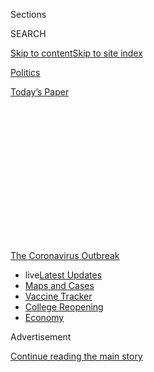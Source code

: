 <div id="app">

<div>

<div>

<div>

<div class="NYTAppHideMasthead css-1q2w90k e1suatyy0">

<div class="section css-ui9rw0 e1suatyy2">

<div class="css-eph4ug er09x8g0">

<div class="css-6n7j50">

</div>

<span class="css-1dv1kvn">Sections</span>

<div class="css-10488qs">

<span class="css-1dv1kvn">SEARCH</span>

</div>

[Skip to content](#site-content)[Skip to site
index](#site-index)

</div>

<div id="masthead-section-label" class="css-1wr3we4 eaxe0e00">

[Politics](https://www.nytimes.com/section/politics)

</div>

<div class="css-10698na e1huz5gh0">

</div>

</div>

<div id="masthead-bar-one" class="section hasLinks css-15hmgas e1csuq9d3">

<div class="css-uqyvli e1csuq9d0">

</div>

<div class="css-1uqjmks e1csuq9d1">

</div>

<div class="css-9e9ivx">

[](https://myaccount.nytimes.com/auth/login?response_type=cookie&client_id=vi)

</div>

<div class="css-1bvtpon e1csuq9d2">

[Today’s
Paper](https://www.nytimes.com/section/todayspaper)

</div>

</div>

</div>

</div>

<div data-aria-hidden="false">

<div id="site-content" data-role="main">

<div>

<div class="css-1aor85t" style="opacity:0.000000001;z-index:-1;visibility:hidden">

<div class="css-1hqnpie">

<div class="css-epjblv">

<span class="css-17xtcya">[Politics](/section/politics)</span><span class="css-x15j1o">|</span><span class="css-fwqvlz">Herman
Cain, Former C.E.O. and Presidential Candidate, Dies at
74</span>

</div>

<div class="css-k008qs">

<div class="css-1iwv8en">

<span class="css-18z7m18"></span>

<div>

</div>

</div>

<span class="css-1n6z4y">https://nyti.ms/3jUeJuC</span>

<div class="css-1705lsu">

<div class="css-4xjgmj">

<div class="css-4skfbu" data-role="toolbar" data-aria-label="Social Media Share buttons, Save button, and Comments Panel with current comment count" data-testid="share-tools">

  - 
  - 
  - 
  - 
    
    <div class="css-6n7j50">
    
    </div>

  - 

</div>

</div>

</div>

</div>

</div>

</div>

<div id="NYT_TOP_BANNER_REGION" class="css-13pd83m">

<div>

<div id="styln-prism-menu-1592847958612" class="section interactive-content interactive-size-medium css-1edisqu">

<div class="css-17ih8de interactive-body">

<div id="scroll-container" class="css-1gj85ro">

[<span class="styln-title-wrap"><span class="css-1pje3qr">The
Coronavirus</span><span class="css-1pje3qr">
Outbreak</span></span>](https://www.nytimes.com/news-event/coronavirus?action=click&pgtype=Article&state=default&region=TOP_BANNER&context=storylines_menu)

  - <span class="css-kqxiym" data-emphasize="true">live</span>[Latest
    Updates](https://www.nytimes.com/2020/08/03/world/coronavirus-covid-19.html?action=click&pgtype=Article&state=default&region=TOP_BANNER&context=storylines_menu)
  - [Maps and
    Cases](https://www.nytimes.com/interactive/2020/us/coronavirus-us-cases.html?action=click&pgtype=Article&state=default&region=TOP_BANNER&context=storylines_menu)
  - [Vaccine
    Tracker](https://www.nytimes.com/interactive/2020/science/coronavirus-vaccine-tracker.html?action=click&pgtype=Article&state=default&region=TOP_BANNER&context=storylines_menu)
  - [College
    Reopening](https://www.nytimes.com/2020/08/02/us/covid-college-reopening.html?action=click&pgtype=Article&state=default&region=TOP_BANNER&context=storylines_menu)
  - [Economy](https://www.nytimes.com/live/2020/08/03/business/stock-market-today-coronavirus?action=click&pgtype=Article&state=default&region=TOP_BANNER&context=storylines_menu)

</div>

</div>

</div>

</div>

</div>

<div id="top-wrapper" class="css-1sy8kpn">

<div id="top-slug" class="css-l9onyx">

Advertisement

</div>

[Continue reading the main
story](#after-top)

<div class="ad top-wrapper" style="text-align:center;height:100%;display:block;min-height:250px">

<div id="top" class="place-ad" data-position="top" data-size-key="top">

</div>

</div>

<div id="after-top">

</div>

</div>

<div>

<div id="sponsor-wrapper" class="css-1hyfx7x">

<div id="sponsor-slug" class="css-19vbshk">

Supported by

</div>

[Continue reading the main
story](#after-sponsor)

<div id="sponsor" class="ad sponsor-wrapper" style="text-align:center;height:100%;display:block">

</div>

<div id="after-sponsor">

</div>

</div>

<div class="css-186x18t">

those we’ve lost

</div>

<div class="css-1vkm6nb ehdk2mb0">

# Herman Cain, Former C.E.O. and Presidential Candidate, Dies at 74

</div>

Mr. Cain sought the 2012 Republican nomination and became an early
supporter of Donald Trump’s 2016 bid. He had been hospitalized with the
coronavirus.

<div class="css-79elbk" data-testid="photoviewer-wrapper">

<div class="css-z3e15g" data-testid="photoviewer-wrapper-hidden">

</div>

<div class="css-1a48zt4 ehw59r15" data-testid="photoviewer-children">

![<span class="css-16f3y1r e13ogyst0" data-aria-hidden="true">Herman
Cain in 2014. He attended President Trump’s rally in Tulsa, Okla., last
month and tested positive for the coronavirus shortly
after.</span><span class="css-cnj6d5 e1z0qqy90" itemprop="copyrightHolder"><span class="css-1ly73wi e1tej78p0">Credit...</span><span><span>Molly
Riley/Associated
Press</span></span></span>](https://static01.nyt.com/images/2020/07/30/business/30virus-briefing-cain/merlin_153836223_144af59d-79bf-43a7-9ff7-70dfae6248b8-articleLarge.jpg?quality=75&auto=webp&disable=upscale)

</div>

</div>

<div class="css-18e8msd">

<div class="css-vp77d3 epjyd6m0">

<div class="css-1baulvz">

By [<span class="css-1baulvz" itemprop="name">Aimee
Ortiz</span>](https://www.nytimes.com/by/aimee-ortiz) and
[<span class="css-1baulvz last-byline" itemprop="name">Katharine Q.
Seelye</span>](https://www.nytimes.com/by/katharine-q-seelye)

</div>

</div>

  - 
    
    <div class="css-ld3wwf e16638kd2">
    
    Published July 30, 2020Updated Aug. 3, 2020,
    <span class="css-epvm6">12:12 p.m.
    ET</span>
    
    </div>

  - 
    
    <div class="css-4xjgmj">
    
    <div class="css-pvvomx" data-role="toolbar" data-aria-label="Social Media Share buttons, Save button, and Comments Panel with current comment count" data-testid="share-tools">
    
      - 
      - 
      - 
      - 
        
        <div class="css-6n7j50">
        
        </div>
    
      - 
    
    </div>
    
    </div>

</div>

</div>

<div class="section meteredContent css-1r7ky0e" name="articleBody" itemprop="articleBody">

<div class="css-1fanzo5 StoryBodyCompanionColumn">

<div class="css-53u6y8">

Herman Cain, who rose from poverty in the segregated South to become
chief executive of a successful pizza chain and then thrust himself into
the national spotlight by seeking the 2012 Republican presidential
nomination, has died. He was 74.

</div>

</div>

<div>

</div>

<div class="css-1fanzo5 StoryBodyCompanionColumn">

<div class="css-53u6y8">

His death was announced on Thursday [on his
website](https://hermancain.com/heartbroken-world-poorer-herman-cain-gone-lord/?utm_source=twitter&utm_medium=thenewvoice&utm_content=2020-07-30)
and on social media accounts. It did not say precisely when or where he
died. Dan Calabrese, the website’s editor, attributed the death to the
coronavirus, which President Trump, in a White House briefing, later
referred to as the “China virus” and a “horrible plague” in affirming it
as the cause.

</div>

</div>

<div class="css-1fanzo5 StoryBodyCompanionColumn">

<div class="css-53u6y8">

Mr. Cain had been hospitalized in the Atlanta area this month after
testing positive for the virus on June 29.

</div>

</div>

<div class="css-79elbk" data-testid="photoviewer-wrapper">

<div class="css-z3e15g" data-testid="photoviewer-wrapper-hidden">

</div>

<div class="css-1a48zt4 ehw59r15" data-testid="photoviewer-children">

![<span class="css-16f3y1r e13ogyst0" data-aria-hidden="true">Mr. Cain
in 1971, the year he earned a master’s degree in computer science at
Purdue
University.</span><span class="css-cnj6d5 e1z0qqy90" itemprop="copyrightHolder"><span class="css-1ly73wi e1tej78p0">Credit...</span><span>Cain
family, via
Zumapress</span></span>](https://static01.nyt.com/images/2020/07/31/obituaries/30Cain10-print/30Cain10-articleLarge.jpg?quality=75&auto=webp&disable=upscale)

</div>

</div>

<div class="css-1fanzo5 StoryBodyCompanionColumn">

<div class="css-53u6y8">

“We knew when he was first hospitalized with Covid-19 that this was
going to be a rough fight,” Mr. Calabrese said in the announcement,
adding, “Although he was basically pretty healthy in recent years, he
was still in a high-risk group because of his history with cancer.” Mr.
Cain had overcome colon and liver cancer in the mid-2000s.

Mr. Cain had attended President Trump’s indoor rally in Tulsa, Okla., on
June 20 and had done “a lot of traveling” recently, Mr. Calabrese said.

“I don’t think there’s any way to trace this to the one specific contact
that caused him to be infected,” he said at the time. “We’ll never
know.”

In a video posted to his website after the Tulsa rally, Mr. Cain [said
he had worn a
mask](https://hermancain.com/trump-tulsa-rally-i-was-there/?utm_source=twitter&utm_medium=thenewvoice&utm_content=2020-06-22)
while he was in groups of people. But he also [posted
photographs](https://twitter.com/THEHermanCain/status/1274489632886075398?s=20)
of himself on social media that showed him without a mask and surrounded
by people in the arena. Later, after Mr. Trump had scheduled an event at
Mount Rushmore in South Dakota, Mr. Cain wrote approvingly on Twitter
that masks would not be mandatory. “PEOPLE ARE FED UP\!” he wrote.

</div>

</div>

<div class="css-1fanzo5 StoryBodyCompanionColumn">

<div class="css-53u6y8">

On the stump, Mr. Cain called himself an ABC candidate — American Black
Conservative. He brought an irreverent style to the 2011 campaign as he
touted his by-the-bootstraps story in an appeal to Tea Party
conservatives.

</div>

</div>

<div class="css-79elbk" data-testid="photoviewer-wrapper">

<div class="css-z3e15g" data-testid="photoviewer-wrapper-hidden">

</div>

<div class="css-1a48zt4 ehw59r15" data-testid="photoviewer-children">

<div class="css-1xdhyk6 erfvjey0">

<span class="css-1ly73wi e1tej78p0">Image</span>

<div class="css-zjzyr8">

<div data-testid="lazyimage-container" style="height:257.1333333333334px">

</div>

</div>

</div>

<span class="css-16f3y1r e13ogyst0" data-aria-hidden="true">Mr. Cain in
McClellan, Ala., in October 2011, early in his campaign for the
Republican presidential
nomination.</span><span class="css-cnj6d5 e1z0qqy90" itemprop="copyrightHolder"><span class="css-1ly73wi e1tej78p0">Credit...</span><span>Rich
Addicks for The New York Times</span></span>

</div>

</div>

<div class="css-1fanzo5 StoryBodyCompanionColumn">

<div class="css-53u6y8">

He [dropped out of the
race](https://www.nytimes.com/2011/12/04/us/politics/herman-cain-suspends-his-presidential-campaign.html)
after he was accused of sexual misconduct, allegations he denied. But
his celebrity in conservative circles endured, and he became an ardent
ally of Mr. Trump.

Mr. Cain said he had become a Republican after a Black man at a
restaurant yelled out: “Black Republicans? There’s no such
thing.”

<div id="NYT_MAIN_CONTENT_1_REGION" class="css-9tf9ac">

<div>

<div id="styln-covid-updates-world" class="section interactive-content interactive-size-medium css-1ftcdic">

<div class="css-17ih8de interactive-body">

<div id="styln-briefing-block" data-asset-id="QXJ0aWNsZTpueXQ6Ly9hcnRpY2xlLzZkMDlhMjVlLTQxZDYtNWE3ZC04NzFjLTNiMDkyMGU0NjA2Zg==">

<div class="briefing-block-header-section">

# [Latest Updates: Global Coronavirus Outbreak](https://www.nytimes.com/2020/08/03/world/coronavirus-covid-19.html?action=click&pgtype=Article&state=default&region=MAIN_CONTENT_1&context=storylines_live_updates)

<div class="briefing-block-ts">

Updated 2020-08-03T23:56:54.781Z

</div>

</div>

  - [Birx, criticized by Trump, is defended by Fauci on the pandemic’s
    spread.](https://www.nytimes.com/2020/08/03/world/coronavirus-covid-19.html?action=click&pgtype=Article&state=default&region=MAIN_CONTENT_1&context=storylines_live_updates#link-4e40df05)
  - [Trump derides Democrats as lawmakers and administration officials
    try to break stimulus
    impasse.](https://www.nytimes.com/2020/08/03/world/coronavirus-covid-19.html?action=click&pgtype=Article&state=default&region=MAIN_CONTENT_1&context=storylines_live_updates#link-15e7f995)
  - [As some students and teachers go back to school in the U.S.,
    they’re bringing the virus with
    them.](https://www.nytimes.com/2020/08/03/world/coronavirus-covid-19.html?action=click&pgtype=Article&state=default&region=MAIN_CONTENT_1&context=storylines_live_updates#link-4c85ed64)

<div class="briefing-block-footer">

<div class="briefing-block-footer-meta">

[See more
updates](https://www.nytimes.com/2020/08/03/world/coronavirus-covid-19.html?action=click&pgtype=Article&state=default&region=MAIN_CONTENT_1&context=storylines_live_updates)

</div>

<div class="briefing-block-briefinglinks">

<span>More live coverage:</span>
[Markets](https://www.nytimes.com/live/2020/08/03/business/stock-market-today-coronavirus?action=click&pgtype=Article&state=default&region=MAIN_CONTENT_1&context=storylines_live_updates)

</div>

</div>

</div>

</div>

</div>

</div>

</div>

“When I got back to Omaha,” where he was living at he time, “I
registered as a Republican,” [he told The New York Times
Magazine](https://www.nytimes.com/2011/07/03/magazine/herman-cain-talks-about-herman-cain.html)
in 2011. “It haunted me for three days that someone would dare tell me
what party affiliation I should have.”

Mr. Cain’s 2011 presidential campaign was [not his
first](https://www.theatlantic.com/politics/archive/2011/10/herman-cain-for-senate-the-inside-story-of-his-first-insurgent-campaign/246668/)foray
into politics, but it catapulted him onto the national stage. His
platform was best known for his[9-9-9 tax
plan](https://www.nytimes.com/2011/10/13/us/politics/herman-cains-tax-plan-changes-gop-primary-math.html):
a flat 9 percent individual income tax rate, a 9 percent corporate tax
rate and a 9 percent national sales
tax.

</div>

</div>

<div class="css-79elbk" data-testid="photoviewer-wrapper">

<div class="css-z3e15g" data-testid="photoviewer-wrapper-hidden">

</div>

<div class="css-1a48zt4 ehw59r15" data-testid="photoviewer-children">

<div class="css-1xdhyk6 erfvjey0">

<span class="css-1ly73wi e1tej78p0">Image</span>

<div class="css-zjzyr8">

<div data-testid="lazyimage-container" style="height:257.77777777777777px">

</div>

</div>

</div>

<span class="css-16f3y1r e13ogyst0" data-aria-hidden="true">Mr. Cain at
a Republican presidential debate in November 2011 with Mitt Romney,
left, and Newt Gingrich. The cornerstone of his campaign was a tax plan
he called
“9-9-9.”</span><span class="css-cnj6d5 e1z0qqy90" itemprop="copyrightHolder"><span class="css-1ly73wi e1tej78p0">Credit...</span><span>Philip
Scott Andrews/The New York Times</span></span>

</div>

</div>

<div class="css-1fanzo5 StoryBodyCompanionColumn">

<div class="css-53u6y8">

After his campaign ended, he continued to appear at political
conferences and in the conservative news media. Once Mr. Trump took
office, Mr. Cain’s name was floated periodically as a potential addition
to the administration. President Trump considered naming him to a seat
on the [Federal Reserve
Board](https://www.nytimes.com/2019/04/22/us/politics/trump-herman-cain-federal-reserve.html)
last year, but several Republican senators indicated that they would
vote against his confirmation, partly because of the sexual harassment
accusations against him. He withdrew his name.

After the announcement of his death, Kayleigh McEnany, the White House
press secretary, wrote on Twitter that Mr. Cain had “embodied the
American dream and represented the very best of the American spirit.”

Herman Cain was born on Dec. 13, 1945, in Memphis, to Lenora (Davis) and
Luther Cain. His mother was a cleaning woman and domestic worker; his
father, who grew up on a farm, worked as a janitor and a barber and as a
chauffeur for Robert W. Woodruff, president of the Coca-Cola Company,
which is based in Atlanta, where Herman was raised.

Herman graduated from historically Black Morehouse College in Atlanta in
1967 with a bachelor’s degree in mathematics. He worked as a civilian
ballistics analyst for the Navy and earned his master’s degree in
computer science at Purdue University in 1971.

He married Gloria Etchison in 1968. She survives him, as do their
children, Melanie and Vincent, and four grandchildren. Mr. Cain’s
younger brother, Thurman L. Cain, died in 1999.

After finishing his education, Mr. Cain worked for Coca-Cola as a
computer systems analyst. He then moved to Minneapolis to work for
Pillsbury, and in 1978 he became an executive in the company’s
restaurant and foods
group.

</div>

</div>

<div class="css-79elbk" data-testid="photoviewer-wrapper">

<div class="css-z3e15g" data-testid="photoviewer-wrapper-hidden">

</div>

<div class="css-1a48zt4 ehw59r15" data-testid="photoviewer-children">

<div class="css-1xdhyk6 erfvjey0">

<span class="css-1ly73wi e1tej78p0">Image</span>

<div class="css-zjzyr8">

<div data-testid="lazyimage-container" style="height:249.39999999999998px">

</div>

</div>

</div>

<span class="css-16f3y1r e13ogyst0" data-aria-hidden="true">Mr. Cain
after speaking at the Pennsylvania Leadership Conference in Harrisburg
in
2012.</span><span class="css-cnj6d5 e1z0qqy90" itemprop="copyrightHolder"><span class="css-1ly73wi e1tej78p0">Credit...</span><span>Monica
Lopossay for The New York Times</span></span>

</div>

</div>

<div class="css-1fanzo5 StoryBodyCompanionColumn">

<div class="css-53u6y8">

At Pillsbury, Mr. Cain joined a training program at Burger King, a
company subsidiary, in which potential executives were trained from the
grill up, working as “Whopper floppers” and cleaning bathrooms. He rose
to oversee 400 Burger King franchises in the Philadelphia area, and his
success in improving their bottom line led Pillsbury to appoint him to
run its Godfather’s Pizza chain.

He served as chairman and chief executive of the chain from 1986 to 1996
and lived in Omaha, where the company was headquartered.

Mr. Cain first gained wide attention in 1994, when he had the chance to
spar with President Bill Clinton during a [nationally televised town
hall-style](http://www.youtube.com/watch?v=-WP5dYfBBzU) meeting on
health care. Mr. Cain insisted that a broad Clinton health care plan
would cost jobs. “If I’m forced to do this,” he asked, “what will I tell
those people whose jobs I’m forced to eliminate?”

Their polite, if pointed, back and forth — Mr. Clinton pushed back with
calculations that Mr. Cain declared “incorrect” — made the pizza
executive a minor celebrity, particularly among conservatives.

One was Jack Kemp, a leading Republican member of Congress, who shared
Mr. Cain’s free-market views. In 1996, when Bob Dole, the Republican
nominee for president, chose Mr. Kemp as his running mate, Mr. Cain
became an adviser to their campaign.

He left the pizza company in 1996 and became president of the National
Restaurant Association, a once-sleepy trade group that he transformed
into a lobbying
powerhouse.

<div id="NYT_MAIN_CONTENT_3_REGION" class="css-9tf9ac">

<div>

<div id="styln-prism-freeform-1594220623585" class="section interactive-content interactive-size-medium css-1ftcdic">

<div class="css-17ih8de interactive-body">

<div id="prism-freeform-block-38059" class="css-19mumt8" data-role="complementary" data-storyline="The Coronavirus Outbreak" data-truncated="true" tabindex="0">

<div class="css-a8d9oz">

<div class="css-eb027h">

[](https://www.nytimes.com/news-event/coronavirus?action=click&pgtype=Article&state=default&region=MAIN_CONTENT_3&context=storylines_faq)

### The Coronavirus Outbreak ›

#### Frequently Asked Questions

Updated August 3, 2020

  - #### I’m a small-business owner. Can I get relief?
    
      - The [stimulus bills enacted in
        March](https://www.nytimes.com/article/small-business-loans-stimulus-grants-freelancers-coronavirus.html?action=click&pgtype=Article&state=default&region=MAIN_CONTENT_3&context=storylines_faq)
        offer help for the millions of American small businesses. Those
        eligible for aid are businesses and nonprofit organizations with
        fewer than 500 workers, including sole proprietorships,
        independent contractors and freelancers. Some larger companies
        in some industries are also eligible. The help being offered,
        which is being managed by the Small Business Administration,
        includes the Paycheck Protection Program and the Economic Injury
        Disaster Loan program. But lots of folks have [not yet seen
        payouts.](https://www.nytimes.com/interactive/2020/05/07/business/small-business-loans-coronavirus.html?action=click&pgtype=Article&state=default&region=MAIN_CONTENT_3&context=storylines_faq)
        Even those who have received help are confused: The rules are
        draconian, and some are stuck sitting on [money they don’t know
        how to
        use.](https://www.nytimes.com/2020/05/02/business/economy/loans-coronavirus-small-business.html?action=click&pgtype=Article&state=default&region=MAIN_CONTENT_3&context=storylines_faq)
        Many small-business owners are getting less than they expected
        or [not hearing anything at
        all.](https://www.nytimes.com/2020/06/10/business/Small-business-loans-ppp.html?action=click&pgtype=Article&state=default&region=MAIN_CONTENT_3&context=storylines_faq)

  - #### What are my rights if I am worried about going back to work?
    
      - Employers have to provide [a safe
        workplace](https://www.osha.gov/SLTC/covid-19/standards.html)
        with policies that protect everyone equally. [And if one of your
        co-workers tests positive for the coronavirus, the
        C.D.C.](https://www.nytimes.com/article/coronavirus-money-unemployment.html?action=click&pgtype=Article&state=default&region=MAIN_CONTENT_3&context=storylines_faq)
        has said that [employers should tell their
        employees](https://www.cdc.gov/coronavirus/2019-ncov/community/guidance-business-response.html)
        -- without giving you the sick employee’s name -- that they may
        have been exposed to the virus.

  - #### Should I refinance my mortgage?
    
      - [It could be a good
        idea,](https://www.nytimes.com/article/coronavirus-money-unemployment.html?action=click&pgtype=Article&state=default&region=MAIN_CONTENT_3&context=storylines_faq)
        because mortgage rates have [never been
        lower.](https://www.nytimes.com/2020/07/16/business/mortgage-rates-below-3-percent.html?action=click&pgtype=Article&state=default&region=MAIN_CONTENT_3&context=storylines_faq)
        Refinancing requests have pushed mortgage applications to some
        of the highest levels since 2008, so be prepared to get in line.
        But defaults are also up, so if you’re thinking about buying a
        home, be aware that some lenders have tightened their standards.

  - #### What is school going to look like in September?
    
      - It is unlikely that many schools will return to a normal
        schedule this fall, requiring the grind of [online
        learning](https://www.nytimes.com/2020/06/05/us/coronavirus-education-lost-learning.html?action=click&pgtype=Article&state=default&region=MAIN_CONTENT_3&context=storylines_faq),
        [makeshift child
        care](https://www.nytimes.com/2020/05/29/us/coronavirus-child-care-centers.html?action=click&pgtype=Article&state=default&region=MAIN_CONTENT_3&context=storylines_faq)
        and [stunted
        workdays](https://www.nytimes.com/2020/06/03/business/economy/coronavirus-working-women.html?action=click&pgtype=Article&state=default&region=MAIN_CONTENT_3&context=storylines_faq)
        to continue. California’s two largest public school districts —
        Los Angeles and San Diego — said on July 13, that [instruction
        will be remote-only in the
        fall](https://www.nytimes.com/2020/07/13/us/lausd-san-diego-school-reopening.html?action=click&pgtype=Article&state=default&region=MAIN_CONTENT_3&context=storylines_faq),
        citing concerns that surging coronavirus infections in their
        areas pose too dire a risk for students and teachers. Together,
        the two districts enroll some 825,000 students. They are the
        largest in the country so far to abandon plans for even a
        partial physical return to classrooms when they reopen in
        August. For other districts, the solution won’t be an
        all-or-nothing approach. [Many
        systems](https://bioethics.jhu.edu/research-and-outreach/projects/eschool-initiative/school-policy-tracker/),
        including the nation’s largest, New York City, are devising
        [hybrid
        plans](https://www.nytimes.com/2020/06/26/us/coronavirus-schools-reopen-fall.html?action=click&pgtype=Article&state=default&region=MAIN_CONTENT_3&context=storylines_faq)
        that involve spending some days in classrooms and other days
        online. There’s no national policy on this yet, so check with
        your municipal school system regularly to see what is happening
        in your community.

  - #### Is the coronavirus airborne?
    
      - The coronavirus [can stay aloft for hours in tiny droplets in
        stagnant
        air](https://www.nytimes.com/2020/07/04/health/239-experts-with-one-big-claim-the-coronavirus-is-airborne.html?action=click&pgtype=Article&state=default&region=MAIN_CONTENT_3&context=storylines_faq),
        infecting people as they inhale, mounting scientific evidence
        suggests. This risk is highest in crowded indoor spaces with
        poor ventilation, and may help explain super-spreading events
        reported in meatpacking plants, churches and restaurants. [It’s
        unclear how often the virus is
        spread](https://www.nytimes.com/2020/07/06/health/coronavirus-airborne-aerosols.html?action=click&pgtype=Article&state=default&region=MAIN_CONTENT_3&context=storylines_faq)
        via these tiny droplets, or aerosols, compared with larger
        droplets that are expelled when a sick person coughs or sneezes,
        or transmitted through contact with contaminated surfaces, said
        Linsey Marr, an aerosol expert at Virginia Tech. Aerosols are
        released even when a person without symptoms exhales, talks or
        sings, according to Dr. Marr and more than 200 other experts,
        who [have outlined the evidence in an open letter to the World
        Health
        Organization](https://academic.oup.com/cid/article/doi/10.1093/cid/ciaa939/5867798).

<div id="styln-survey-component-38059" class="styln-survey-component" data-surveyname="faq" data-surveystoryline="coronavirus">

</div>

</div>

<div class="css-6mllg9">

</div>

<div class="css-pmm6ed">

<span class="css-5gimkt"></span>

</div>

</div>

</div>

</div>

</div>

</div>

</div>

At the time, anti-drunken-driving groups were trying to lower the legal
blood-alcohol limit to 0.08 percent from 0.10 percent, a change that
restaurant owners feared would hurt liquor sales. Mr. Cain called
instead for stiffer penalties for drunken driving. That argument drew a
pointed rebuke from Diane Riibe, a board member of Mothers Against Drunk
Driving.

</div>

</div>

<div class="css-1fanzo5 StoryBodyCompanionColumn">

<div class="css-53u6y8">

“Mr. Cain and those he represents are in the business of selling
alcohol,” Ms. Riibe wrote, “not saving lives.”

The restaurant association gave Mr. Cain an intimate view of the way
Washington worked. And it helped him lay the groundwork for his first
entry into electoral politics, a short-lived bid for the White House in
2000.

After that, he became co-chairman of the businessman Steve Forbes’s
unsuccessful presidential campaign. And that same year, he moved back to
Georgia to concentrate on his motivational speaking business and to
write books espousing his business and political philosophies.

They included “Speak as a Leader: Develop the Better Speaker in You”
(1999), “CEO of Self: You’re in Charge” (2001) and “They Think You’re
Stupid: Why Democrats Lost Your Vote and What Republicans Must Do to
Keep It” (2005).

He sought the Republican nomination for the Senate from Georgia in 2004
but lost badly in the primary to Johnny Isakson, who went on to win the
general election.

Less than two years later, Mr. Cain received a diagnosis of late-stage
colon cancer, which had spread to his liver. He recovered, and he later
said he believed that his survival had shown that God had other plans
for him. He credited God with persuading him to run for president after
Barack Obama, a Democrat, took office in early 2009.

Mr. Cain published a memoir, “This Is Herman Cain\!,” in 2011, just as
he was saddling up again for a presidential run. Some critics said he
was [running for president to sell his
book,](https://www.theatlantic.com/politics/archive/2011/10/herman-cain-skips-out-on-early-states-to-push-his-new-book/246260/)
and his travel schedule, which rarely took him to the early voting
states of Iowa and New Hampshire, resembled a book tour more than a
serious campaign.

</div>

</div>

<div class="css-1fanzo5 StoryBodyCompanionColumn">

<div class="css-53u6y8">

Still, he grabbed attention with his novel “9-9-9” plan. Thanks to the
strength of his debate performances and a [surprise
victory](http://thecaucus.blogs.nytimes.com/2011/09/24/herman-cain-wins-florida-straw-poll/ "post on The Caucus blog")
in a Florida straw poll in September, Mr. Cain did well in early
polling. He was essentially tied with Mitt Romney, the former
Massachusetts governor who had consistently led most polls and who
eventually became the Republican
nominee.

</div>

</div>

<div class="css-79elbk" data-testid="photoviewer-wrapper">

<div class="css-z3e15g" data-testid="photoviewer-wrapper-hidden">

</div>

<div class="css-1a48zt4 ehw59r15" data-testid="photoviewer-children">

<div class="css-1xdhyk6 erfvjey0">

<span class="css-1ly73wi e1tej78p0">Image</span>

<div class="css-zjzyr8">

<div data-testid="lazyimage-container" style="height:257.1333333333334px">

</div>

</div>

</div>

<span class="css-16f3y1r e13ogyst0" data-aria-hidden="true">Mr. Cain
campaigning in Birmingham, Ala., in 2011. He did well in early polling
but dropped out after allegations of sexual misconduct
surfaced.</span><span class="css-cnj6d5 e1z0qqy90" itemprop="copyrightHolder"><span class="css-1ly73wi e1tej78p0">Credit...</span><span>Rich
Addicks for The New York Times</span></span>

</div>

</div>

<div class="css-1fanzo5 StoryBodyCompanionColumn">

<div class="css-53u6y8">

Mr. Cain’s political downfall came as swiftly as his ascent, after
[Politico
reported](https://www.politico.com/story/2011/10/exclusive-2-women-accused-cain-of-inappropriate-behavior-067194)that
the National Restaurant Association had paid settlements to two former
employees who claimed Mr. Cain had sexually harassed them.

Other complaints piled up. He called them smears dreamed up by his
opponents and categorically denied them.

Then came a complaint by a woman named Ginger White, who contended [that
she had had a 13-year extramarital
affair](https://www.nytimes.com/2011/11/29/us/politics/cain-accused-of-affair-by-ginger-white.html)
with Mr. Cain that ended shortly before he announced his presidential
bid. Ms. White produced phone records to prove that they had called or
texted each other frequently, and Mr. Cain acknowledged giving her
financial support. He said his wife of 43 years had been unaware of what
he insisted was only a friendship.

With Ms. White’s revelation, some of Mr. Cain’s supporters and defenders
began backing away, and he eventually dropped out.

The flurry of attention he received in his presidential run helped him
land a job as a radio host in 2013. He also wrote columns for Newsmax
and appeared as a commentator on Fox News.

</div>

</div>

<div class="css-1fanzo5 StoryBodyCompanionColumn">

<div class="css-53u6y8">

During the 2016 election season, Mr. Trump, running as a businessman and
a brash political outsider, drew early comparisons to Mr. Cain. At a
time when many Republicans were skittish about Mr. Trump, Mr. Cain came
to his defense, pushing back against accusations that Mr. Trump was a
racist.

After Mr. Cain’s death was announced, Mr. Romney, now a senator from
Utah, took to Twitter to write: “Saddened that Herman Cain — a
formidable champion of business, politics and policy — has lost his
battle with Covid. St. Peter will soon hear ‘999\!’ Keep up the fight,
my friend.”

</div>

</div>

</div>

<div>

</div>

<div>

</div>

<div>

</div>

<div>

<div id="bottom-wrapper" class="css-1ede5it">

<div id="bottom-slug" class="css-l9onyx">

Advertisement

</div>

[Continue reading the main
story](#after-bottom)

<div id="bottom" class="ad bottom-wrapper" style="text-align:center;height:100%;display:block;min-height:90px">

</div>

<div id="after-bottom">

</div>

</div>

</div>

</div>

</div>

## Site Index

<div>

</div>

## Site Information Navigation

  - [© <span>2020</span> <span>The New York Times
    Company</span>](https://help.nytimes.com/hc/en-us/articles/115014792127-Copyright-notice)

<!-- end list -->

  - [NYTCo](https://www.nytco.com/)
  - [Contact
    Us](https://help.nytimes.com/hc/en-us/articles/115015385887-Contact-Us)
  - [Work with us](https://www.nytco.com/careers/)
  - [Advertise](https://nytmediakit.com/)
  - [T Brand Studio](http://www.tbrandstudio.com/)
  - [Your Ad
    Choices](https://www.nytimes.com/privacy/cookie-policy#how-do-i-manage-trackers)
  - [Privacy](https://www.nytimes.com/privacy)
  - [Terms of
    Service](https://help.nytimes.com/hc/en-us/articles/115014893428-Terms-of-service)
  - [Terms of
    Sale](https://help.nytimes.com/hc/en-us/articles/115014893968-Terms-of-sale)
  - [Site
    Map](https://spiderbites.nytimes.com)
  - [Help](https://help.nytimes.com/hc/en-us)
  - [Subscriptions](https://www.nytimes.com/subscription?campaignId=37WXW)

</div>

</div>

</div>

</div>
